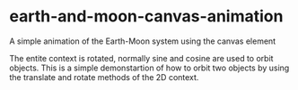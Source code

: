 # earth-and-moon-canvas-animation
A simple animation of the Earth-Moon system using the canvas element

 The entite context is rotated, normally sine and cosine are used to orbit objects. This is a simple demonstartion of how to orbit two objects by using the translate and rotate methods of the 2D context.
